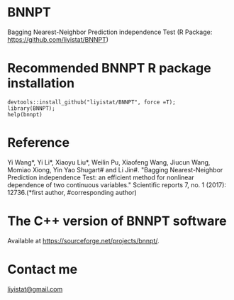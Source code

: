 # BNNPT
Bagging Nearest-Neighbor Prediction independence Test (R Package: https://github.com/liyistat/BNNPT)


# Recommended BNNPT R package installation
```{r}
devtools::install_github("liyistat/BNNPT", force =T);
library(BNNPT);
help(bnnpt)
```

# Reference
Yi Wang*, Yi Li*, Xiaoyu Liu*, Weilin Pu, Xiaofeng Wang, Jiucun Wang, Momiao Xiong, Yin Yao Shugart# and Li Jin#. "Bagging Nearest-Neighbor Prediction independence Test: an efficient method for nonlinear dependence of two continuous variables." Scientific reports 7, no. 1 (2017): 12736.(*first author, #corresponding author)


# The C++ version of BNNPT software
Available at https://sourceforge.net/projects/bnnpt/.

# Contact me 
liyistat@gmail.com
